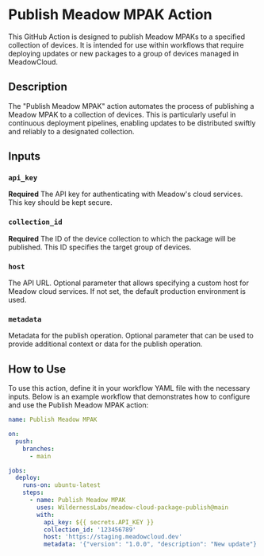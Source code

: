 # Publish Meadow MPAK Action

This GitHub Action is designed to publish Meadow MPAKs to a specified collection of devices. It is intended for use within workflows that require deploying updates or new packages to a group of devices managed in MeadowCloud.

## Description

The "Publish Meadow MPAK" action automates the process of publishing a Meadow MPAK to a collection of devices. This is particularly useful in continuous deployment pipelines, enabling updates to be distributed swiftly and reliably to a designated collection.

## Inputs

### `api_key`
**Required** The API key for authenticating with Meadow's cloud services. This key should be kept secure.

### `collection_id`
**Required** The ID of the device collection to which the package will be published. This ID specifies the target group of devices.

### `host`
The API URL. Optional parameter that allows specifying a custom host for Meadow cloud services. If not set, the default production environment is used.

### `metadata`
Metadata for the publish operation. Optional parameter that can be used to provide additional context or data for the publish operation.

## How to Use

To use this action, define it in your workflow YAML file with the necessary inputs. Below is an example workflow that demonstrates how to configure and use the Publish Meadow MPAK action:

```yaml
name: Publish Meadow MPAK

on:
  push:
    branches:
      - main

jobs:
  deploy:
    runs-on: ubuntu-latest
    steps:
      - name: Publish Meadow MPAK
        uses: WildernessLabs/meadow-cloud-package-publish@main
        with:
          api_key: ${{ secrets.API_KEY }}
          collection_id: '123456789'
          host: 'https://staging.meadowcloud.dev'
          metadata: '{"version": "1.0.0", "description": "New update"}'
